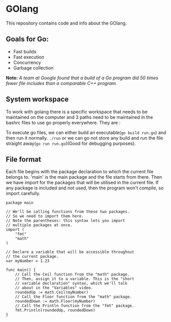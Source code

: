 # GOlang

This repository contains code and info about the GOlang.

## Goals for Go:

* Fast builds
* Fast execution
* Concurrency
* Garbage collection

__Note:__ _A team at Google found that a build of a Go program did 50 times fewer file includes than a comparable C++ program._

## System workspace

To work with golang there is a specific workspace that needs to be maintained on the computer and 3 paths need to be maintained in the bashrc files to use go properly everywhere. They are : 

	


To execute go files, we can either build an executable(`go build run.go`) and then run it normally. `./run` or we can go not store any build and run the file straight away(`go run run.go`)(Good for debugging purposes).

## File format

Each file begins with the package declaration to which the current file belongs to. 'main' is the main package and the file starts from there. Then we have import for the packages that will be utilised in the current file. If any package is included and not used, then the program won't compile, so import carefully. 

```golang
package main

// We'll be calling functions from these two packages.
// So we need to import them here.
// Note the parentheses: this syntax lets you import
// multiple packages at once.
import (
    "fmt"
    "math"
)

// Declare a variable that will be accessible throughout
// the current package.
var myNumber = 1.23

func main() {
    // Call the Ceil function from the "math" package.
    // Then, assign it to a variable. This is the "short
    // variable declaration" syntax, which we'll talk
    // about in the "Variables" video.
    roundedUp := math.Ceil(myNumber)
    // Call the Floor function from the "math" package.
    roundedDown := math.Floor(myNumber)
    // Call the Println function from the "fmt" package.
    fmt.Println(roundedUp, roundedDown)
} 
```

